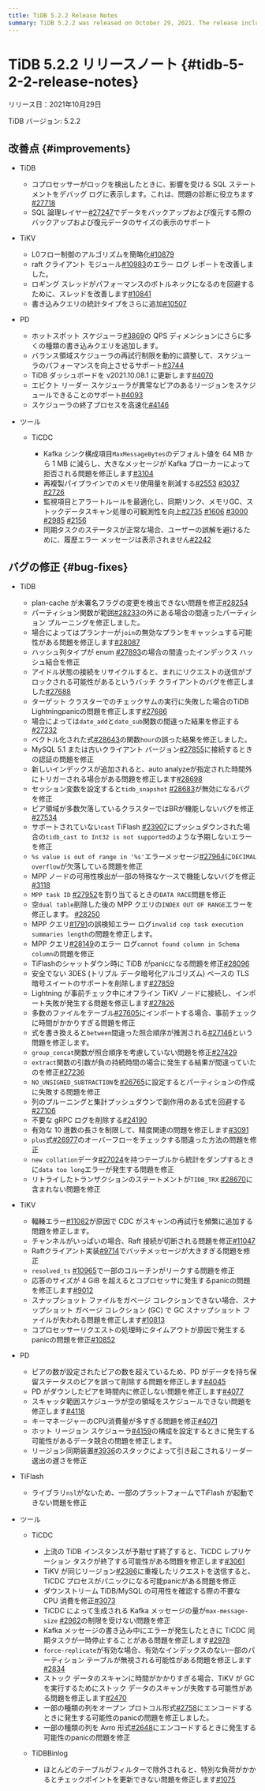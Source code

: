 ```yaml
---
title: TiDB 5.2.2 Release Notes
summary: TiDB 5.2.2 was released on October 29, 2021. The release includes various improvements and bug fixes for TiDB, TiKV, PD, TiCDC, TiFlash, and TiDB Binlog. Improvements include showing affected SQL statements in debug logs, support for showing backup and restore data size, and more. Bug fixes address issues such as plan-cache detection, wrong partition pruning, and various other issues related to query functions, client connections, and data replication.
---
```


# TiDB 5.2.2 リリースノート {#tidb-5-2-2-release-notes}

リリース日：2021年10月29日

TiDB バージョン: 5.2.2

## 改善点 {#improvements}

-   TiDB

    -   コプロセッサーがロックを検出したときに、影響を受ける SQL ステートメントをデバッグ ログに表示します。これは、問題の診断に役立ちます[#27718](https://github.com/pingcap/tidb/issues/27718)
    -   SQL 論理レイヤー[#27247](https://github.com/pingcap/tidb/issues/27247)でデータをバックアップおよび復元する際のバックアップおよび復元データのサイズの表示のサポート

-   TiKV

    -   L0フロー制御のアルゴリズムを簡略化[#10879](https://github.com/tikv/tikv/issues/10879)
    -   raft クライアント モジュール[#10983](https://github.com/tikv/tikv/pull/10983)のエラー ログ レポートを改善しました。
    -   ロギング スレッドがパフォーマンスのボトルネックになるのを回避するために、スレッドを改善します[#10841](https://github.com/tikv/tikv/issues/10841)
    -   書き込みクエリの統計タイプをさらに追加[#10507](https://github.com/tikv/tikv/issues/10507)

-   PD

    -   ホットスポット スケジューラ[#3869](https://github.com/tikv/pd/issues/3869)の QPS ディメンションにさらに多くの種類の書き込みクエリを追加します。
    -   バランス領域スケジューラの再試行制限を動的に調整して、スケジューラのパフォーマンスを向上させるサポート[#3744](https://github.com/tikv/pd/issues/3744)
    -   TiDB ダッシュボードを v2021.10.08.1 に更新します[#4070](https://github.com/tikv/pd/pull/4070)
    -   エビクト リーダー スケジューラが異常なピアのあるリージョンをスケジュールできることのサポート[#4093](https://github.com/tikv/pd/issues/4093)
    -   スケジューラの終了プロセスを高速化[#4146](https://github.com/tikv/pd/issues/4146)

-   ツール

    -   TiCDC

        -   Kafka シンク構成項目`MaxMessageBytes`のデフォルト値を 64 MB から 1 MB に減らし、大きなメッセージが Kafka ブローカーによって拒否される問題を修正します[#3104](https://github.com/pingcap/tiflow/pull/3104)
        -   再複製パイプラインでのメモリ使用量を削減する[#2553](https://github.com/pingcap/tiflow/issues/2553) [#3037](https://github.com/pingcap/tiflow/pull/3037) [#2726](https://github.com/pingcap/tiflow/pull/2726)
        -   監視項目とアラートルールを最適化し、同期リンク、メモリGC、ストックデータスキャン処理の可観測性を向上[#2735](https://github.com/pingcap/tiflow/pull/2735) [#1606](https://github.com/pingcap/tiflow/issues/1606) [#3000](https://github.com/pingcap/tiflow/pull/3000) [#2985](https://github.com/pingcap/tiflow/issues/2985) [#2156](https://github.com/pingcap/tiflow/issues/2156)
        -   同期タスクのステータスが正常な場合、ユーザーの誤解を避けるために、履歴エラー メッセージは表示されません[#2242](https://github.com/pingcap/tiflow/issues/2242)

## バグの修正 {#bug-fixes}

-   TiDB

    -   plan-cache が未署名フラグの変更を検出できない問題を修正[#28254](https://github.com/pingcap/tidb/issues/28254)
    -   パーティション関数が範囲[#28233](https://github.com/pingcap/tidb/issues/28233)の外にある場合の間違ったパーティション プルーニングを修正しました。
    -   場合によってはプランナーが`join`の無効なプランをキャッシュする可能性がある問題を修正します[#28087](https://github.com/pingcap/tidb/issues/28087)
    -   ハッシュ列タイプが enum [#27893](https://github.com/pingcap/tidb/issues/27893)の場合の間違ったインデックス ハッシュ結合を修正
    -   アイドル状態の接続をリサイクルすると、まれにリクエストの送信がブロックされる可能性があるというバッチ クライアントのバグを修正しました[#27688](https://github.com/pingcap/tidb/pull/27688)
    -   ターゲット クラスターでのチェックサムの実行に失敗した場合のTiDB Lightningpanicの問題を修正します[#27686](https://github.com/pingcap/tidb/pull/27686)
    -   場合によっては`date_add`と`date_sub`関数の間違った結果を修正する[#27232](https://github.com/pingcap/tidb/issues/27232)
    -   ベクトル化された式[#28643](https://github.com/pingcap/tidb/issues/28643)の関数`hour`の誤った結果を修正しました。
    -   MySQL 5.1 または古いクライアント バージョン[#27855](https://github.com/pingcap/tidb/issues/27855)に接続するときの認証の問題を修正
    -   新しいインデックスが追加されると、auto analyzeが指定された時間外にトリガーされる場合がある問題を修正します[#28698](https://github.com/pingcap/tidb/issues/28698)
    -   セッション変数を設定すると`tidb_snapshot` [#28683](https://github.com/pingcap/tidb/pull/28683)が無効になるバグを修正
    -   ピア領域が多数欠落しているクラスターではBRが機能しないバグを修正[#27534](https://github.com/pingcap/tidb/issues/27534)
    -   サポートされていない`cast` TiFlash [#23907](https://github.com/pingcap/tidb/issues/23907)にプッシュダウンされた場合の`tidb_cast to Int32 is not supported`のような予期しないエラーを修正
    -   `%s value is out of range in '%s'`エラーメッセージ[#27964](https://github.com/pingcap/tidb/issues/27964)に`DECIMAL overflow`が欠落している問題を修正
    -   MPP ノードの可用性検出が一部の特殊なケースで機能しないバグを修正[#3118](https://github.com/pingcap/tics/issues/3118)
    -   `MPP task ID` [#27952](https://github.com/pingcap/tidb/issues/27952)を割り当てるときの`DATA RACE`問題を修正
    -   空`dual table`削除した後の MPP クエリの`INDEX OUT OF RANGE`エラーを修正します。 [#28250](https://github.com/pingcap/tidb/issues/28250)
    -   MPP クエリ[#1791](https://github.com/pingcap/tics/issues/1791)の誤検知エラー ログ`invalid cop task execution summaries length`の問題を修正します。
    -   MPP クエリ[#28149](https://github.com/pingcap/tidb/pull/28149)のエラー ログ`cannot found column in Schema column`の問題を修正
    -   TiFlashのシャットダウン時に TiDB がpanicになる問題を修正[#28096](https://github.com/pingcap/tidb/issues/28096)
    -   安全でない 3DES (トリプル データ暗号化アルゴリズム) ベースの TLS 暗号スイートのサポートを削除します[#27859](https://github.com/pingcap/tidb/pull/27859)
    -   Lightning が事前チェック中にオフライン TiKV ノードに接続し、インポート失敗が発生する問題を修正します[#27826](https://github.com/pingcap/tidb/pull/27826)
    -   多数のファイルをテーブル[#27605](https://github.com/pingcap/tidb/issues/27605)にインポートする場合、事前チェックに時間がかかりすぎる問題を修正
    -   式を書き換えると`between`間違った照合順序が推測される[#27146](https://github.com/pingcap/tidb/issues/27146)という問題を修正します。
    -   `group_concat`関数が照合順序を考慮していない問題を修正[#27429](https://github.com/pingcap/tidb/issues/27429)
    -   `extract`関数の引数が負の持続時間の場合に発生する結果が間違っていたのを修正[#27236](https://github.com/pingcap/tidb/issues/27236)
    -   `NO_UNSIGNED_SUBTRACTION`を[#26765](https://github.com/pingcap/tidb/issues/26765)に設定するとパーティションの作成に失敗する問題を修正
    -   列のプルーニングと集計プッシュダウンで副作用のある式を回避する[#27106](https://github.com/pingcap/tidb/issues/27106)
    -   不要な gRPC ログを削除する[#24190](https://github.com/pingcap/tidb/issues/24190)
    -   有効な 10 進数の長さを制限して、精度関連の問題を修正します[#3091](https://github.com/pingcap/tics/issues/3091)
    -   `plus`式[#26977](https://github.com/pingcap/tidb/issues/26977)のオーバーフローをチェックする間違った方法の問題を修正
    -   `new collation`データ[#27024](https://github.com/pingcap/tidb/issues/27024)を持つテーブルから統計をダンプするときに`data too long`エラーが発生する問題を修正
    -   リトライしたトランザクションのステートメントが`TIDB_TRX` [#28670](https://github.com/pingcap/tidb/pull/28670)に含まれない問題を修正

-   TiKV

    -   輻輳エラー[#11082](https://github.com/tikv/tikv/issues/11082)が原因で CDC がスキャンの再試行を頻繁に追加する問題を修正します。
    -   チャンネルがいっぱいの場合、Raft 接続が切断される問題を修正[#11047](https://github.com/tikv/tikv/issues/11047)
    -   Raftクライアント実装[#9714](https://github.com/tikv/tikv/issues/9714)でバッチメッセージが大きすぎる問題を修正
    -   `resolved_ts` [#10965](https://github.com/tikv/tikv/issues/10965)で一部のコルーチンがリークする問題を修正
    -   応答のサイズが 4 GiB を超えるとコプロセッサに発生するpanicの問題を修正します[#9012](https://github.com/tikv/tikv/issues/9012)
    -   スナップショット ファイルをガベージ コレクションできない場合、スナップショット ガベージ コレクション (GC) で GC スナップショット ファイルが失われる問題を修正します[#10813](https://github.com/tikv/tikv/issues/10813)
    -   コプロセッサーリクエストの処理時にタイムアウトが原因で発生するpanicの問題を修正[#10852](https://github.com/tikv/tikv/issues/10852)

-   PD

    -   ピアの数が設定されたピアの数を超えているため、PD がデータを持ち保留ステータスのピアを誤って削除する問題を修正します[#4045](https://github.com/tikv/pd/issues/4045)
    -   PD がダウンしたピアを時間内に修正しない問題を修正します[#4077](https://github.com/tikv/pd/issues/4077)
    -   スキャッタ範囲スケジューラが空の領域をスケジュールできない問題を修正します[#4118](https://github.com/tikv/pd/pull/4118)
    -   キーマネージャーのCPU消費量が多すぎる問題を修正[#4071](https://github.com/tikv/pd/issues/4071)
    -   ホット リージョン スケジューラ[#4159](https://github.com/tikv/pd/issues/4159)の構成を設定するときに発生する可能性があるデータ競合の問題を修正します。
    -   リージョン同期装置[#3936](https://github.com/tikv/pd/issues/3936)のスタックによって引き起こされるリーダー選出の遅さを修正

-   TiFlash

    -   ライブラリ`nsl`がないため、一部のプラットフォームでTiFlash が起動できない問題を修正

-   ツール

    -   TiCDC
        -   上流の TiDB インスタンスが予期せず終了すると、TiCDC レプリケーション タスクが終了する可能性がある問題を修正します[#3061](https://github.com/pingcap/tiflow/issues/3061)
        -   TiKV が同じリージョン[#2386](https://github.com/pingcap/tiflow/issues/2386)に重複したリクエストを送信すると、TiCDC プロセスがパニックになる可能panicがある問題を修正
        -   ダウンストリーム TiDB/MySQL の可用性を確認する際の不要な CPU 消費を修正[#3073](https://github.com/pingcap/tiflow/issues/3073)
        -   TiCDC によって生成される Kafka メッセージの量が`max-message-size` [#2962](https://github.com/pingcap/tiflow/issues/2962)の制限を受けない問題を修正
        -   Kafka メッセージの書き込み中にエラーが発生したときに TiCDC 同期タスクが一時停止することがある問題を修正します[#2978](https://github.com/pingcap/tiflow/issues/2978)
        -   `force-replicate`が有効な場合、有効なインデックスのない一部のパーティション テーブルが無視される可能性がある問題を修正します[#2834](https://github.com/pingcap/tiflow/issues/2834)
        -   ストック データのスキャンに時間がかかりすぎる場合、TiKV が GC を実行するためにストック データのスキャンが失敗する可能性がある問題を修正します[#2470](https://github.com/pingcap/tiflow/issues/2470)
        -   一部の種類の列をオープン プロトコル形式[#2758](https://github.com/pingcap/tiflow/issues/2758)にエンコードするときに発生する可能性のpanicの問題を修正しました。
        -   一部の種類の列を Avro 形式[#2648](https://github.com/pingcap/tiflow/issues/2648)にエンコードするときに発生する可能性のpanicの問題を修正

    -   TiDBBinlog

        -   ほとんどのテーブルがフィルターで除外されると、特別な負荷がかかるとチェックポイントを更新できない問題を修正します[#1075](https://github.com/pingcap/tidb-binlog/pull/1075)
